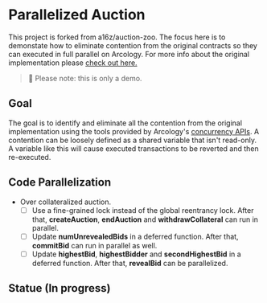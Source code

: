 # Parallelized Auction

This project is forked from a16z/auction-zoo. The focus here is to demonstate how to eliminate contention from the original contracts so they can executed in full parallel on Arcology. For more info about the original implementation please [check out here.](https://github.com/a16z/auction-zoo)

>:bell: Please note: this is only a demo.


## Goal

The goal is to identify and eliminate all the contention from the original implementation using the tools provided by Arcology's [concurrency APIs](https://docs.arcology.network/arcology-concurrent-programming-guide/). A contention can be loosely defined as a shared variable that isn't read-only. A variable like this will cause executed transactions to be reverted and then re-executed.

## Code Parallelization

- Over collateralized auction.
    - [ ] Use a fine-grained lock instead of the global reentrancy lock. After that, **createAuction**, **endAuction** and **withdrawCollateral** can run in parallel.
    - [ ] Update **numUnrevealedBids** in a deferred function. After that, **commitBid** can run in parallel as well.
    - [ ] Update **highestBid**, **highestBidder** and **secondHighestBid** in a deferred function. After that, **revealBid** can be parallelized.
        
 ## Statue (In progress)
